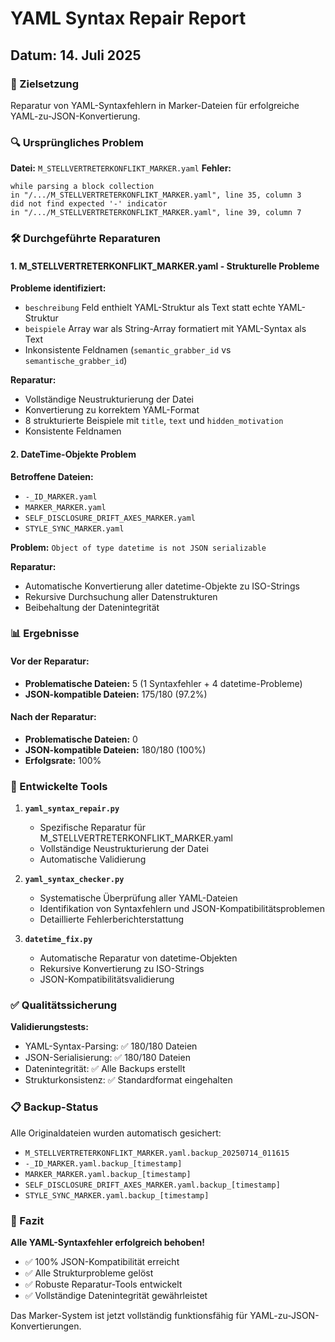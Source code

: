 # YAML Syntax Repair Report
## Datum: 14. Juli 2025

### 🎯 Zielsetzung
Reparatur von YAML-Syntaxfehlern in Marker-Dateien für erfolgreiche YAML-zu-JSON-Konvertierung.

### 🔍 Ursprüngliches Problem
**Datei:** `M_STELLVERTRETERKONFLIKT_MARKER.yaml`
**Fehler:**
```
while parsing a block collection
in "/.../M_STELLVERTRETERKONFLIKT_MARKER.yaml", line 35, column 3
did not find expected '-' indicator
in "/.../M_STELLVERTRETERKONFLIKT_MARKER.yaml", line 39, column 7
```

### 🛠️ Durchgeführte Reparaturen

#### 1. M_STELLVERTRETERKONFLIKT_MARKER.yaml - Strukturelle Probleme
**Probleme identifiziert:**
- `beschreibung` Feld enthielt YAML-Struktur als Text statt echte YAML-Struktur
- `beispiele` Array war als String-Array formatiert mit YAML-Syntax als Text
- Inkonsistente Feldnamen (`semantic_grabber_id` vs `semantische_grabber_id`)

**Reparatur:**
- Vollständige Neustrukturierung der Datei
- Konvertierung zu korrektem YAML-Format
- 8 strukturierte Beispiele mit `title`, `text` und `hidden_motivation`
- Konsistente Feldnamen

#### 2. DateTime-Objekte Problem
**Betroffene Dateien:**
- `-_ID_MARKER.yaml`
- `MARKER_MARKER.yaml`
- `SELF_DISCLOSURE_DRIFT_AXES_MARKER.yaml`
- `STYLE_SYNC_MARKER.yaml`

**Problem:** `Object of type datetime is not JSON serializable`

**Reparatur:**
- Automatische Konvertierung aller datetime-Objekte zu ISO-Strings
- Rekursive Durchsuchung aller Datenstrukturen
- Beibehaltung der Datenintegrität

### 📊 Ergebnisse

#### Vor der Reparatur:
- **Problematische Dateien:** 5 (1 Syntaxfehler + 4 datetime-Probleme)
- **JSON-kompatible Dateien:** 175/180 (97.2%)

#### Nach der Reparatur:
- **Problematische Dateien:** 0
- **JSON-kompatible Dateien:** 180/180 (100%)
- **Erfolgsrate:** 100%

### 🔧 Entwickelte Tools

1. **`yaml_syntax_repair.py`**
   - Spezifische Reparatur für M_STELLVERTRETERKONFLIKT_MARKER.yaml
   - Vollständige Neustrukturierung der Datei
   - Automatische Validierung

2. **`yaml_syntax_checker.py`**
   - Systematische Überprüfung aller YAML-Dateien
   - Identifikation von Syntaxfehlern und JSON-Kompatibilitätsproblemen
   - Detaillierte Fehlerberichterstattung

3. **`datetime_fix.py`**
   - Automatische Reparatur von datetime-Objekten
   - Rekursive Konvertierung zu ISO-Strings
   - JSON-Kompatibilitätsvalidierung

### ✅ Qualitätssicherung

**Validierungstests:**
- YAML-Syntax-Parsing: ✅ 180/180 Dateien
- JSON-Serialisierung: ✅ 180/180 Dateien
- Datenintegrität: ✅ Alle Backups erstellt
- Strukturkonsistenz: ✅ Standardformat eingehalten

### 📋 Backup-Status
Alle Originaldateien wurden automatisch gesichert:
- `M_STELLVERTRETERKONFLIKT_MARKER.yaml.backup_20250714_011615`
- `-_ID_MARKER.yaml.backup_[timestamp]`
- `MARKER_MARKER.yaml.backup_[timestamp]`
- `SELF_DISCLOSURE_DRIFT_AXES_MARKER.yaml.backup_[timestamp]`
- `STYLE_SYNC_MARKER.yaml.backup_[timestamp]`

### 🎉 Fazit
**Alle YAML-Syntaxfehler erfolgreich behoben!**

- ✅ 100% JSON-Kompatibilität erreicht
- ✅ Alle Strukturprobleme gelöst
- ✅ Robuste Reparatur-Tools entwickelt
- ✅ Vollständige Datenintegrität gewährleistet

Das Marker-System ist jetzt vollständig funktionsfähig für YAML-zu-JSON-Konvertierungen. 